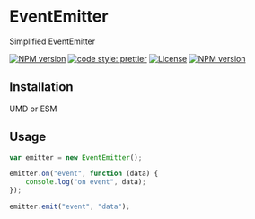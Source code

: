 # EventEmitter

Simplified EventEmitter

[![NPM version](https://img.shields.io/npm/v/@gidw/event-emitter-js.svg)](https://www.npmjs.com/package/@gidw/event-emitter-js)
[![code style: prettier](https://img.shields.io/badge/code_style-prettier-ff69b4.svg?style=flat-square)](https://github.com/prettier/prettier)
[![License](https://img.shields.io/github/license/GiDW/event-emitter-js.svg)](https://github.com/GiDW/event-emitter-js/blob/master/LICENSE)
[![NPM version](https://github.com/GiDW/event-emitter-js/workflows/Node%20Test%20CI/badge.svg)](https://github.com/GiDW/event-emitter-js)

## Installation

UMD or ESM

## Usage

```js
var emitter = new EventEmitter();

emitter.on("event", function (data) {
    console.log("on event", data);
});

emitter.emit("event", "data");
```
